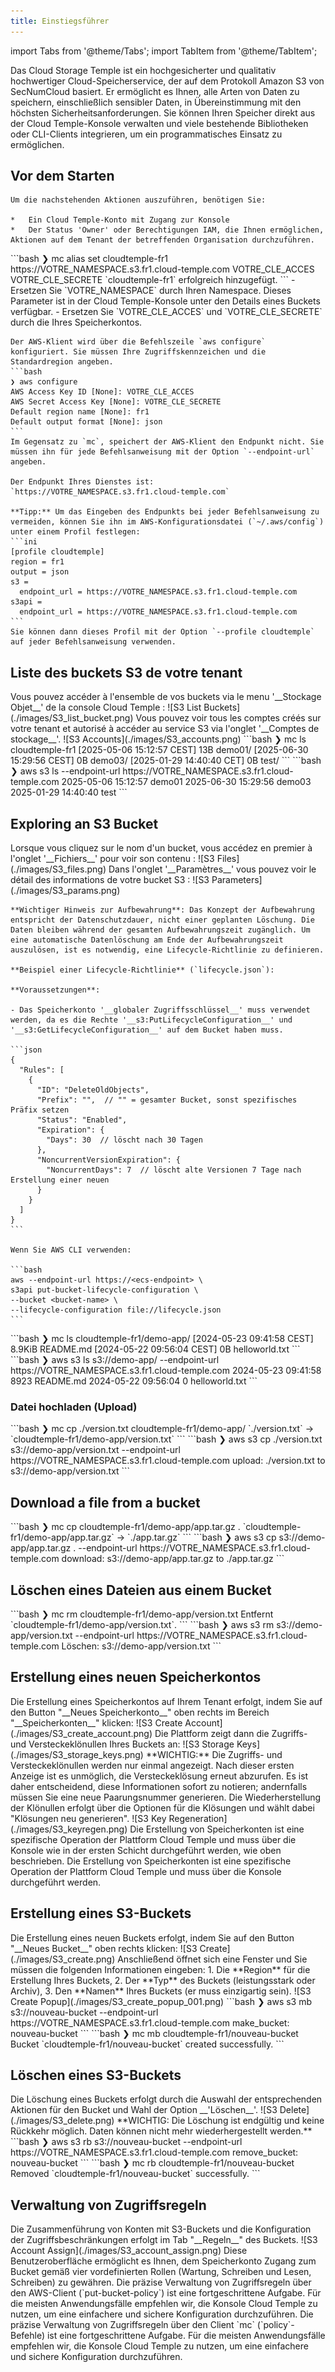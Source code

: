 ```yaml
---
title: Einstiegsführer
---
```


import Tabs from '@theme/Tabs';
import TabItem from '@theme/TabItem';

Das Cloud Storage Temple ist ein hochgesicherter und qualitativ hochwertiger Cloud-Speicherservice, der auf dem Protokoll Amazon S3 von SecNumCloud basiert. Er ermöglicht es Ihnen, alle Arten von Daten zu speichern, einschließlich sensibler Daten, in Übereinstimmung mit den höchsten Sicherheitsanforderungen. Sie können Ihren Speicher direkt aus der Cloud Temple-Konsole verwalten und viele bestehende Bibliotheken oder CLI-Clients integrieren, um ein programmatisches Einsatz zu ermöglichen.

## Vor dem Starten

<Tabs>
  <TabItem value="Cloud Temple Console" label="Cloud Temple Console">

    Um die nachstehenden Aktionen auszuführen, benötigen Sie:

    *   Ein Cloud Temple-Konto mit Zugang zur Konsole
    *   Der Status 'Owner' oder Berechtigungen IAM, die Ihnen ermöglichen, Aktionen auf dem Tenant der betreffenden Organisation durchzuführen.

  </TabItem>
  <TabItem value="MC CLI" label="MC CLI">
    ```bash
    ❯ mc alias set cloudtemple-fr1 https://VOTRE_NAMESPACE.s3.fr1.cloud-temple.com VOTRE_CLE_ACCES VOTRE_CLE_SECRETE
    `cloudtemple-fr1` erfolgreich hinzugefügt.
    ```
    - Ersetzen Sie `VOTRE_NAMESPACE` durch Ihren Namespace. Dieses Parameter ist in der Cloud Temple-Konsole unter den Details eines Buckets verfügbar.
    - Ersetzen Sie `VOTRE_CLE_ACCES` und `VOTRE_CLE_SECRETE` durch die Ihres Speicherkontos.

  </TabItem>
  <TabItem value="AWS CLI" label="AWS CLI">

    Der AWS-Klient wird über die Befehlszeile `aws configure` konfiguriert. Sie müssen Ihre Zugriffskennzeichen und die Standardregion angeben.
    ```bash
    ❯ aws configure
    AWS Access Key ID [None]: VOTRE_CLE_ACCES
    AWS Secret Access Key [None]: VOTRE_CLE_SECRETE
    Default region name [None]: fr1
    Default output format [None]: json
    ```
    Im Gegensatz zu `mc`, speichert der AWS-Klient den Endpunkt nicht. Sie müssen ihn für jede Befehlsanweisung mit der Option `--endpoint-url` angeben.

    Der Endpunkt Ihres Dienstes ist: `https://VOTRE_NAMESPACE.s3.fr1.cloud-temple.com`

    **Tipp:** Um das Eingeben des Endpunkts bei jeder Befehlsanweisung zu vermeiden, können Sie ihn im AWS-Konfigurationsdatei (`~/.aws/config`) unter einem Profil festlegen:
    ```ini
    [profile cloudtemple]
    region = fr1
    output = json
    s3 =
      endpoint_url = https://VOTRE_NAMESPACE.s3.fr1.cloud-temple.com
    s3api =
      endpoint_url = https://VOTRE_NAMESPACE.s3.fr1.cloud-temple.com
    ```
    Sie können dann dieses Profil mit der Option `--profile cloudtemple` auf jeder Befehlsanweisung verwenden.


  </TabItem>

</Tabs>

## Liste des buckets S3 de votre tenant

<Tabs>
  <TabItem value="Console Cloud Temple" label="Console Cloud Temple" default>
    Vous pouvez accéder à l'ensemble de vos buckets via le menu '__Stockage Objet__' de la console Cloud Temple :
    ![S3 List Buckets](./images/S3_list_bucket.png)
    Vous pouvez voir tous les comptes créés sur votre tenant et autorisé à accéder au service S3 via l'onglet '__Comptes de stockage__'.
    ![S3 Accounts](./images/S3_accounts.png)
  </TabItem>
  <TabItem value="MC CLI" label="MC CLI">
    ```bash
    ❯ mc ls cloudtemple-fr1
    [2025-05-06 15:12:57 CEST]     13B demo01/
    [2025-06-30 15:29:56 CEST]      0B demo03/
    [2025-01-29 14:40:40 CET]      0B test/
    ```
  </TabItem>
  <TabItem value="AWS CLI" label="AWS CLI">
    ```bash
    ❯ aws s3 ls --endpoint-url https://VOTRE_NAMESPACE.s3.fr1.cloud-temple.com
    2025-05-06 15:12:57 demo01
    2025-06-30 15:29:56 demo03
    2025-01-29 14:40:40 test
    ```
  </TabItem>

</Tabs>

## Exploring an S3 Bucket

<Tabs>
  <TabItem value="Console Cloud Temple" label="Console Cloud Temple" default>
    Lorsque vous cliquez sur le nom d'un bucket, vous accédez en premier à l'onglet '__Fichiers__' pour voir son contenu :
    ![S3 Files](./images/S3_files.png)
    Dans l'onglet '__Paramètres__' vous pouvez voir le détail des informations de votre bucket S3 :
    ![S3 Parameters](./images/S3_params.png)

    **Wichtiger Hinweis zur Aufbewahrung**: Das Konzept der Aufbewahrung entspricht der Datenschutzdauer, nicht einer geplanten Löschung. Die Daten bleiben während der gesamten Aufbewahrungszeit zugänglich. Um eine automatische Datenlöschung am Ende der Aufbewahrungszeit auszulösen, ist es notwendig, eine Lifecycle-Richtlinie zu definieren.

    **Beispiel einer Lifecycle-Richtlinie** (`lifecycle.json`):

    **Voraussetzungen**:

    - Das Speicherkonto '__globaler Zugriffsschlüssel__' muss verwendet werden, da es die Rechte '__s3:PutLifecycleConfiguration__' und '__s3:GetLifecycleConfiguration__' auf dem Bucket haben muss.

    ```json
    {
      "Rules": [
        {
          "ID": "DeleteOldObjects",
          "Prefix": "",  // "" = gesamter Bucket, sonst spezifisches Präfix setzen
          "Status": "Enabled",
          "Expiration": {
            "Days": 30  // löscht nach 30 Tagen
          },
          "NoncurrentVersionExpiration": {
            "NoncurrentDays": 7  // löscht alte Versionen 7 Tage nach Erstellung einer neuen
          }
        }
      ]
    }
    ```

    Wenn Sie AWS CLI verwenden:

    ```bash
    aws --endpoint-url https://<ecs-endpoint> \
    s3api put-bucket-lifecycle-configuration \
    --bucket <bucket-name> \
    --lifecycle-configuration file://lifecycle.json
    ```
  </TabItem>
  <TabItem value="MC CLI" label="MC CLI">
    ```bash
    ❯ mc ls cloudtemple-fr1/demo-app/
    [2024-05-23 09:41:58 CEST] 8.9KiB README.md
    [2024-05-22 09:56:04 CEST]      0B helloworld.txt
    ```
  </TabItem>

  <TabItem value="AWS CLI" label="AWS CLI">
    ```bash
    ❯ aws s3 ls s3://demo-app/ --endpoint-url https://VOTRE_NAMESPACE.s3.fr1.cloud-temple.com
    2024-05-23 09:41:58       8923 README.md
    2024-05-22 09:56:04          0 helloworld.txt
    ```
  </TabItem>

</Tabs>

### Datei hochladen (Upload)
<Tabs>
  <TabItem value="MC CLI" label="MC CLI" default>
    ```bash
    ❯ mc cp ./version.txt cloudtemple-fr1/demo-app/
    `./version.txt` -> `cloudtemple-fr1/demo-app/version.txt`
    ```
  </TabItem>

  <TabItem value="AWS CLI" label="AWS CLI">
    ```bash
    ❯ aws s3 cp ./version.txt s3://demo-app/version.txt --endpoint-url https://VOTRE_NAMESPACE.s3.fr1.cloud-temple.com
    upload: ./version.txt to s3://demo-app/version.txt
    ```
  </TabItem>

</Tabs>

## Download a file from a bucket
<Tabs>
  <TabItem value="MC CLI" label="MC CLI" default>
    ```bash
    ❯ mc cp cloudtemple-fr1/demo-app/app.tar.gz .
    `cloudtemple-fr1/demo-app/app.tar.gz` -> `./app.tar.gz`
    ```
  </TabItem>

  <TabItem value="AWS CLI" label="AWS CLI">
    ```bash
    ❯ aws s3 cp s3://demo-app/app.tar.gz . --endpoint-url https://VOTRE_NAMESPACE.s3.fr1.cloud-temple.com
    download: s3://demo-app/app.tar.gz to ./app.tar.gz
    ```
  </TabItem>

</Tabs>

## Löschen eines Dateien aus einem Bucket
<Tabs>
  <TabItem value="MC CLI" label="MC CLI" default>
    ```bash
    ❯ mc rm cloudtemple-fr1/demo-app/version.txt
    Entfernt `cloudtemple-fr1/demo-app/version.txt`.
    ```
  </TabItem>

  <TabItem value="AWS CLI" label="AWS CLI">
    ```bash
    ❯ aws s3 rm s3://demo-app/version.txt --endpoint-url https://VOTRE_NAMESPACE.s3.fr1.cloud-temple.com
    Löschen: s3://demo-app/version.txt
    ```
  </TabItem>

</Tabs>

## Erstellung eines neuen Speicherkontos
<Tabs>
  <TabItem value="Cloud-Console" label="Cloud-Console" default>
    Die Erstellung eines Speicherkontos auf Ihrem Tenant erfolgt, indem Sie auf den Button "__Neues Speicherkonto__" oben rechts im Bereich "__Speicherkonten__" klicken:
    ![S3 Create Account](./images/S3_create_account.png)
    Die Plattform zeigt dann die Zugriffs- und Versteckeklönullen Ihres Buckets an:
    ![S3 Storage Keys](./images/S3_storage_keys.png)
    **WICHTIG:** Die Zugriffs- und Versteckeklönullen werden nur einmal angezeigt. Nach dieser ersten Anzeige ist es unmöglich, die Versteckeklösung erneut abzurufen. Es ist daher entscheidend, diese Informationen sofort zu notieren; andernfalls müssen Sie eine neue Paarungsnummer generieren.
    Die Wiederherstellung der Klönullen erfolgt über die Optionen für die Klösungen und wählt dabei "Klösungen neu generieren".
    ![S3 Key Regeneration](./images/S3_keyregen.png)
  </TabItem>
  <TabItem value="AWS CLI" label="AWS CLI">
    Die Erstellung von Speicherkonten ist eine spezifische Operation der Plattform Cloud Temple und muss über die Konsole wie in der ersten Schicht durchgeführt werden, wie oben beschrieben.
  </TabItem>
  <TabItem value="MC CLI" label="MC CLI">
    Die Erstellung von Speicherkonten ist eine spezifische Operation der Plattform Cloud Temple und muss über die Konsole durchgeführt werden.
  </TabItem>
</Tabs>

## Erstellung eines S3-Buckets
<Tabs>
  <TabItem value="Cloud Temple Console" label="Cloud Temple Console" default>
    Die Erstellung eines neuen Buckets erfolgt, indem Sie auf den Button "__Neues Bucket__" oben rechts klicken:
    ![S3 Create](./images/S3_create.png)
    Anschließend öffnet sich eine Fenster und Sie müssen die folgenden Informationen eingeben:
    1. Die **Region** für die Erstellung Ihres Buckets,
    2. Der **Typ** des Buckets (leistungsstark oder Archiv),
    3. Den **Namen** Ihres Buckets (er muss einzigartig sein).
    ![S3 Create Popup](./images/S3_create_popup_001.png)
  </TabItem>
  <TabItem value="AWS CLI" label="AWS CLI">
    ```bash
    ❯ aws s3 mb s3://nouveau-bucket --endpoint-url https://VOTRE_NAMESPACE.s3.fr1.cloud-temple.com
    make_bucket: nouveau-bucket
    ```
  </TabItem>
  <TabItem value="MC CLI" label="MC CLI">
    ```bash
    ❯ mc mb cloudtemple-fr1/nouveau-bucket
    Bucket `cloudtemple-fr1/nouveau-bucket` created successfully.
    ```
  </TabItem>
</Tabs>

## Löschen eines S3-Buckets
<Tabs>
  <TabItem value="Konsole Cloud Temple" label="Konsole Cloud Temple" default>
    Die Löschung eines Buckets erfolgt durch die Auswahl der entsprechenden Aktionen für den Bucket und Wahl der Option __'Löschen__'.
    ![S3 Delete](./images/S3_delete.png)
    **WICHTIG: Die Löschung ist endgültig und keine Rückkehr möglich. Daten können nicht mehr wiederhergestellt werden.**
  </TabItem>
  <TabItem value="AWS CLI" label="AWS CLI">
    ```bash
    ❯ aws s3 rb s3://nouveau-bucket --endpoint-url https://VOTRE_NAMESPACE.s3.fr1.cloud-temple.com
    remove_bucket: nouveau-bucket
    ```
  </TabItem>
  <TabItem value="MC CLI" label="MC CLI">
    ```bash
    ❯ mc rb cloudtemple-fr1/nouveau-bucket
    Removed `cloudtemple-fr1/nouveau-bucket` successfully.
    ```
  </TabItem>
</Tabs>

## Verwaltung von Zugriffsregeln
<Tabs>
  <TabItem value="Cloud-Cloud-S3-Konsole" label="Cloud-Cloud-S3-Konsole" default>
    Die Zusammenführung von Konten mit S3-Buckets und die Konfiguration der Zugriffsbeschränkungen erfolgt im Tab "__Regeln__" des Buckets.
    ![S3 Account Assign](./images/S3_account_assign.png)
    Diese Benutzeroberfläche ermöglicht es Ihnen, dem Speicherkonto Zugang zum Bucket gemäß vier vordefinierten Rollen (Wartung, Schreiben und Lesen, Schreiben) zu gewähren.
  </TabItem>
  <TabItem value="AWS CLI" label="AWS CLI">
    Die präzise Verwaltung von Zugriffsregeln über den AWS-Client (`put-bucket-policy`) ist eine fortgeschrittene Aufgabe. Für die meisten Anwendungsfälle empfehlen wir, die Konsole Cloud Temple zu nutzen, um eine einfachere und sichere Konfiguration durchzuführen.
  </TabItem>
  <TabItem value="MC CLI" label="MC CLI">
    Die präzise Verwaltung von Zugriffsregeln über den Client `mc` (`policy`-Befehle) ist eine fortgeschrittene Aufgabe. Für die meisten Anwendungsfälle empfehlen wir, die Konsole Cloud Temple zu nutzen, um eine einfachere und sichere Konfiguration durchzuführen.
  </TabItem>
</Tabs>
